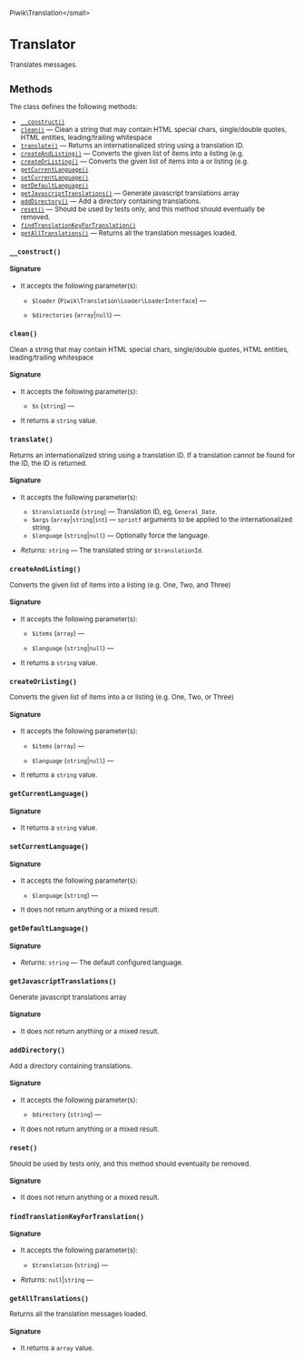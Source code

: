<small>Piwik\Translation\</small>

Translator
==========

Translates messages.

Methods
-------

The class defines the following methods:

- [`__construct()`](#__construct)
- [`clean()`](#clean) &mdash; Clean a string that may contain HTML special chars, single/double quotes, HTML entities, leading/trailing whitespace
- [`translate()`](#translate) &mdash; Returns an internationalized string using a translation ID.
- [`createAndListing()`](#createandlisting) &mdash; Converts the given list of items into a listing (e.g.
- [`createOrListing()`](#createorlisting) &mdash; Converts the given list of items into a or listing (e.g.
- [`getCurrentLanguage()`](#getcurrentlanguage)
- [`setCurrentLanguage()`](#setcurrentlanguage)
- [`getDefaultLanguage()`](#getdefaultlanguage)
- [`getJavascriptTranslations()`](#getjavascripttranslations) &mdash; Generate javascript translations array
- [`addDirectory()`](#adddirectory) &mdash; Add a directory containing translations.
- [`reset()`](#reset) &mdash; Should be used by tests only, and this method should eventually be removed.
- [`findTranslationKeyForTranslation()`](#findtranslationkeyfortranslation)
- [`getAllTranslations()`](#getalltranslations) &mdash; Returns all the translation messages loaded.

<a name="__construct" id="__construct"></a>
<a name="__construct" id="__construct"></a>
### `__construct()`

#### Signature

-  It accepts the following parameter(s):
    - `$loader` (`Piwik\Translation\Loader\LoaderInterface`) &mdash;
      
    - `$directories` (`array`|`null`) &mdash;
      

<a name="clean" id="clean"></a>
<a name="clean" id="clean"></a>
### `clean()`

Clean a string that may contain HTML special chars, single/double quotes, HTML entities, leading/trailing whitespace

#### Signature

-  It accepts the following parameter(s):
    - `$s` (`string`) &mdash;
      
- It returns a `string` value.

<a name="translate" id="translate"></a>
<a name="translate" id="translate"></a>
### `translate()`

Returns an internationalized string using a translation ID. If a translation
cannot be found for the ID, the ID is returned.

#### Signature

-  It accepts the following parameter(s):
    - `$translationId` (`string`) &mdash;
       Translation ID, eg, `General_Date`.
    - `$args` (`array`|`string`|`int`) &mdash;
       `sprintf` arguments to be applied to the internationalized string.
    - `$language` (`string`|`null`) &mdash;
       Optionally force the language.

- *Returns:*  `string` &mdash;
    The translated string or `$translationId`.

<a name="createandlisting" id="createandlisting"></a>
<a name="createAndListing" id="createAndListing"></a>
### `createAndListing()`

Converts the given list of items into a listing (e.g. One, Two, and Three)

#### Signature

-  It accepts the following parameter(s):
    - `$items` (`array`) &mdash;
      
    - `$language` (`string`|`null`) &mdash;
      
- It returns a `string` value.

<a name="createorlisting" id="createorlisting"></a>
<a name="createOrListing" id="createOrListing"></a>
### `createOrListing()`

Converts the given list of items into a or listing (e.g. One, Two, or Three)

#### Signature

-  It accepts the following parameter(s):
    - `$items` (`array`) &mdash;
      
    - `$language` (`string`|`null`) &mdash;
      
- It returns a `string` value.

<a name="getcurrentlanguage" id="getcurrentlanguage"></a>
<a name="getCurrentLanguage" id="getCurrentLanguage"></a>
### `getCurrentLanguage()`

#### Signature

- It returns a `string` value.

<a name="setcurrentlanguage" id="setcurrentlanguage"></a>
<a name="setCurrentLanguage" id="setCurrentLanguage"></a>
### `setCurrentLanguage()`

#### Signature

-  It accepts the following parameter(s):
    - `$language` (`string`) &mdash;
      
- It does not return anything or a mixed result.

<a name="getdefaultlanguage" id="getdefaultlanguage"></a>
<a name="getDefaultLanguage" id="getDefaultLanguage"></a>
### `getDefaultLanguage()`

#### Signature


- *Returns:*  `string` &mdash;
    The default configured language.

<a name="getjavascripttranslations" id="getjavascripttranslations"></a>
<a name="getJavascriptTranslations" id="getJavascriptTranslations"></a>
### `getJavascriptTranslations()`

Generate javascript translations array

#### Signature

- It does not return anything or a mixed result.

<a name="adddirectory" id="adddirectory"></a>
<a name="addDirectory" id="addDirectory"></a>
### `addDirectory()`

Add a directory containing translations.

#### Signature

-  It accepts the following parameter(s):
    - `$directory` (`string`) &mdash;
      
- It does not return anything or a mixed result.

<a name="reset" id="reset"></a>
<a name="reset" id="reset"></a>
### `reset()`

Should be used by tests only, and this method should eventually be removed.

#### Signature

- It does not return anything or a mixed result.

<a name="findtranslationkeyfortranslation" id="findtranslationkeyfortranslation"></a>
<a name="findTranslationKeyForTranslation" id="findTranslationKeyForTranslation"></a>
### `findTranslationKeyForTranslation()`

#### Signature

-  It accepts the following parameter(s):
    - `$translation` (`string`) &mdash;
      

- *Returns:*  `null`|`string` &mdash;
    

<a name="getalltranslations" id="getalltranslations"></a>
<a name="getAllTranslations" id="getAllTranslations"></a>
### `getAllTranslations()`

Returns all the translation messages loaded.

#### Signature

- It returns a `array` value.

